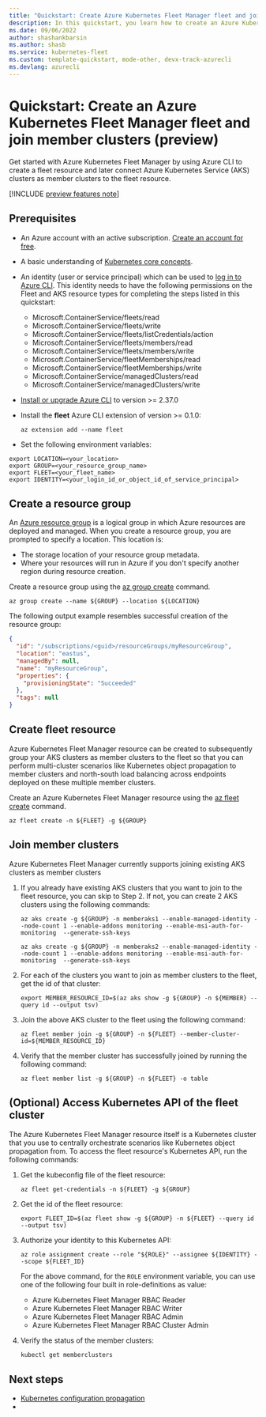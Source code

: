 ```yaml
---
title: "Quickstart: Create Azure Kubernetes Fleet Manager fleet and join member clusters (preview)"
description: In this quickstart, you learn how to create an Azure Kubernetes Fleet Manager fleet resource and join member clusters.
ms.date: 09/06/2022
author: shashankbarsin
ms.author: shasb
ms.service: kubernetes-fleet
ms.custom: template-quickstart, mode-other, devx-track-azurecli
ms.devlang: azurecli
---
```


# Quickstart: Create an Azure Kubernetes Fleet Manager fleet and join member clusters (preview)

Get started with Azure Kubernetes Fleet Manager by using Azure CLI to create a fleet resource and later connect Azure Kubernetes Service (AKS) clusters as member clusters to the fleet resource.

[!INCLUDE [preview features note](./includes/preview/preview-callout.md)]

## Prerequisites

* An Azure account with an active subscription. [Create an account for free](https://azure.microsoft.com/free/?WT.mc_id=A261C142F).

* A basic understanding of [Kubernetes core concepts](../aks/concepts-clusters-workloads.md).

* An identity (user or service principal) which can be used to [log in to Azure CLI](/cli/azure/authenticate-azure-cli). This identity needs to have the following permissions on the Fleet and AKS resource types for completing the steps listed in this quickstart:
    * Microsoft.ContainerService/fleets/read
    * Microsoft.ContainerService/fleets/write
    * Microsoft.ContainerService/fleets/listCredentials/action
    * Microsoft.ContainerService/fleets/members/read
    * Microsoft.ContainerService/fleets/members/write
    * Microsoft.ContainerService/fleetMemberships/read
    * Microsoft.ContainerService/fleetMemberships/write
    * Microsoft.ContainerService/managedClusters/read
    * Microsoft.ContainerService/managedClusters/write

* [Install or upgrade Azure CLI](/cli/azure/install-azure-cli) to version >= 2.37.0

* Install the **fleet** Azure CLI extension of version >= 0.1.0:

  ```azurecli
  az extension add --name fleet
  ```


* Set the following environment variables:

```azure-cli
export LOCATION=<your_location>
export GROUP=<your_resource_group_name>
export FLEET=<your_fleet_name>
export IDENTITY=<your_login_id_or_object_id_of_service_principal>
```


## Create a resource group

An [Azure resource group](../azure-resource-manager/management/overview.md) is a logical group in which Azure resources are deployed and managed. When you create a resource group, you are prompted to specify a location. This location is:

* The storage location of your resource group metadata.
* Where your resources will run in Azure if you don't specify another region during resource creation.


Create a resource group using the [az group create](/cli/azure/group#az-group-create) command.

```azurecli-interactive
az group create --name ${GROUP} --location ${LOCATION}
```

The following output example resembles successful creation of the resource group:

```json
{
  "id": "/subscriptions/<guid>/resourceGroups/myResourceGroup",
  "location": "eastus",
  "managedBy": null,
  "name": "myResourceGroup",
  "properties": {
    "provisioningState": "Succeeded"
  },
  "tags": null
}
```

## Create fleet resource

Azure Kubernetes Fleet Manager resource can be created to subsequently group your AKS clusters as member clusters to the fleet so that you can perform multi-cluster scenarios like Kubernetes object propagation to member clusters and north-south load balancing across endpoints deployed on these multiple member clusters.

Create an Azure Kubernetes Fleet Manager resource using the [az fleet create](/cli/azure/fleet#az-fleet-create) command.

```azurecli-interactive
az fleet create -n ${FLEET} -g ${GROUP}
```

## Join member clusters

Azure Kubernetes Fleet Manager currently supports joining existing AKS clusters as member clusters 

1. If you already have existing AKS clusters that you want to join to the fleet resource, you can skip to Step 2. If not, you can create 2 AKS clusters using the following commands:

    ```azurecli-interactive
    az aks create -g ${GROUP} -n memberaks1 --enable-managed-identity --node-count 1 --enable-addons monitoring --enable-msi-auth-for-monitoring  --generate-ssh-keys
    ```

    ```azurecli-interactive
    az aks create -g ${GROUP} -n memberaks2 --enable-managed-identity --node-count 1 --enable-addons monitoring --enable-msi-auth-for-monitoring  --generate-ssh-keys
    ```

1. For each of the clusters you want to join as member clusters to the fleet, get the id of that cluster:

    ```azurecli-interactive
    export MEMBER_RESOURCE_ID=$(az aks show -g ${GROUP} -n ${MEMBER} --query id --output tsv)
    ```

1. Join the above AKS cluster to the fleet using the following command:

    ```azurecli-interactive
    az fleet member join -g ${GROUP} -n ${FLEET} --member-cluster-id=${MEMBER_RESOURCE_ID}
    ```

1. Verify that the member cluster has successfully joined by running the following command:

    ```azurecli-interactive
    az fleet member list -g ${GROUP} -n ${FLEET} -o table
    ```

## (Optional) Access Kubernetes API of the fleet cluster

The Azure Kubernetes Fleet Manager resource itself is a Kubernetes cluster that you use to centrally orchestrate scenarios like Kubernetes object propagation from. To access the fleet resource's Kubernetes API, run the following commands:

1. Get the kubeconfig file of the fleet resource:

    ```azurecli-interactive
    az fleet get-credentials -n ${FLEET} -g ${GROUP}
    ```

1. Get the id of the fleet resource:

    ```azurecli-interactive
    export FLEET_ID=$(az fleet show -g ${GROUP} -n ${FLEET} --query id --output tsv)
    ```

1. Authorize your identity to this Kubernetes API:

    ```azurecli-interactive
    az role assignment create --role "${ROLE}" --assignee ${IDENTITY} --scope ${FLEET_ID}
    ```

    For the above command, for the `ROLE` environment variable, you can use one of the following four built in role-definitions as value:

    * Azure  Kubernetes Fleet Manager RBAC Reader
    * Azure  Kubernetes Fleet Manager RBAC Writer
    * Azure  Kubernetes Fleet Manager RBAC Admin
    * Azure  Kubernetes Fleet Manager RBAC Cluster Admin

1. Verify the status of the member clusters:

    ```bash
    kubectl get memberclusters
    ```

## Next steps

* [Kubernetes configuration propagation](./configuration-propagation.md)
* 
